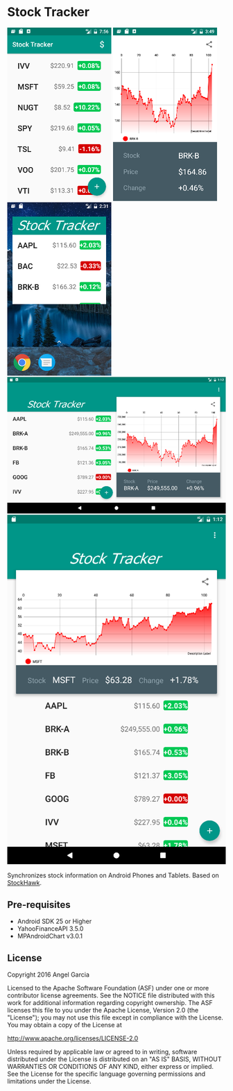 Stock Tracker
========

![alt tag](https://github.com/an-garcia/StockTracker/blob/master/readmeImages/Screenshot_1480816607.png)
![alt tag](https://github.com/an-garcia/StockTracker/blob/master/readmeImages/Screenshot_1481406578.png)
![alt tag](https://github.com/an-garcia/StockTracker/blob/master/readmeImages/Screenshot_1481661113.png)
![alt tag](https://github.com/an-garcia/StockTracker/blob/master/readmeImages/Screenshot_1481656375.png)
![alt tag](https://github.com/an-garcia/StockTracker/blob/master/readmeImages/Screenshot_1481656355.png)

Synchronizes stock information on Android Phones and Tablets.
Based on [StockHawk](https://github.com/udacity/StockHawk).


Pre-requisites
--------------
- Android SDK 25 or Higher
- YahooFinanceAPI 3.5.0
- MPAndroidChart v3.0.1


License
-------
Copyright 2016 Angel Garcia

Licensed to the Apache Software Foundation (ASF) under one or more contributor
license agreements.  See the NOTICE file distributed with this work for
additional information regarding copyright ownership.  The ASF licenses this
file to you under the Apache License, Version 2.0 (the "License"); you may not
use this file except in compliance with the License.  You may obtain a copy of
the License at

http://www.apache.org/licenses/LICENSE-2.0

Unless required by applicable law or agreed to in writing, software
distributed under the License is distributed on an "AS IS" BASIS, WITHOUT
WARRANTIES OR CONDITIONS OF ANY KIND, either express or implied.  See the
License for the specific language governing permissions and limitations under
the License.


